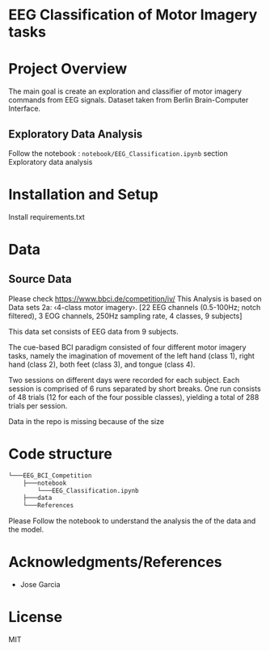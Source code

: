 # EEG Classification of Motor Imagery tasks

# Project Overview
The main goal is create an exploration and classifier of motor imagery commands from EEG signals. Dataset taken from Berlin Brain-Computer Interface.

## Exploratory Data Analysis
Follow the notebook : `notebook/EEG_Classification.ipynb` section Exploratory data analysis

# Installation and Setup
Install requirements.txt 


# Data
## Source Data
Please check https://www.bbci.de/competition/iv/
This Analysis is based on Data sets 2a: ‹4-class motor imagery›.
[22 EEG channels (0.5-100Hz; notch filtered), 3 EOG channels, 250Hz sampling rate, 4 classes, 9 subjects]

This data set consists of EEG data from 9 subjects.

The cue-based BCI paradigm consisted of four different motor imagery tasks, namely the imagination of movement of the left hand (class 1), right hand (class 2), both feet (class 3), and tongue (class 4).

Two sessions on different days were recorded for each subject. Each session is comprised of 6 runs separated by short breaks. One run consists of 48 trials (12 for each of the four possible classes), yielding a total of 288 trials per session.

Data in the repo is missing because of the size
# Code structure

```bash
└───EEG_BCI_Competition
    ├───notebook
        └───EEG_Classification.ipynb
    ├───data
    └───References
```

Please Follow the notebook to understand the analysis the of the data and the model.


# Acknowledgments/References
- Jose Garcia
# License
MIT
